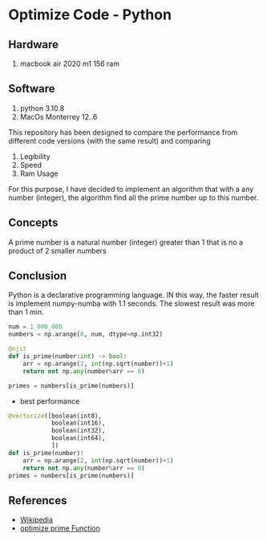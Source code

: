 # Optimize Code - Python

## Hardware

1. macbook air 2020 m1 156 ram

## Software

1. python 3.10.8
2. MacOs Monterrey 12..6


This repository has been designed to compare the performance from different code versions (with the same result) and comparing

1. Legibility
2. Speed
3. Ram Usage

For this purpose, I have decided to implement an algorithm that with a any number (integer), the algorithm find all the prime number up to this number.

## Concepts

A prime number is a natural number (integer) greater than 1 that is no a product of 2 smaller numbers


## Conclusion

Python is a declarative programming language. IN this way, the faster result is implement numpy-numba with 1.1 seconds. The slowest result was more than 1 min.

```python
num = 1_000_000
numbers = np.arange(0, num, dtype=np.int32)
```


```python
@njit
def is_prime(number:int) -> bool:
    arr = np.arange(2, int(np.sqrt(number))+1)
    return not np.any(number%arr == 0)

primes = numbers[is_prime(numbers)]
```

- best performance
```python
@vectorize([boolean(int8),
            boolean(int16),
            boolean(int32),
            boolean(int64),
            ])
def is_prime(number):
    arr = np.arange(2, int(np.sqrt(number))+1)
    return not np.any(number%arr == 0)
primes = numbers[is_prime(numbers)]
```



## References
- [Wikipedia](https://en.wikipedia.org/wiki/Prime_number)
- [optimize prime Function](https://geekflare.com/prime-number-in-python/)